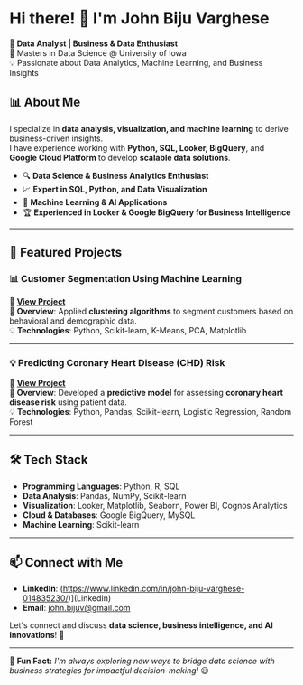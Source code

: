 # Hi there! 👋 I'm John Biju Varghese  

🚀 **Data Analyst | Business & Data Enthusiast**  
📍 Masters in Data Science @ University of Iowa  
💡 Passionate about Data Analytics, Machine Learning, and Business Insights  

## 📊 About Me
I specialize in **data analysis, visualization, and machine learning** to derive business-driven insights.  
I have experience working with **Python, SQL, Looker, BigQuery**, and **Google Cloud Platform** to develop **scalable data solutions**.

- 🔍 **Data Science & Business Analytics Enthusiast**  
- 📈 **Expert in SQL, Python, and Data Visualization**  
- 🤖 **Machine Learning & AI Applications**  
- 🏆 **Experienced in Looker & Google BigQuery for Business Intelligence**  

---

## 🚀 Featured Projects

### **📊 Customer Segmentation Using Machine Learning**
🔗 **[View Project](https://github.com/johnnie19/Codes-CustomerSegmentation)**  
📌 **Overview**: Applied **clustering algorithms** to segment customers based on behavioral and demographic data.  
💡 **Technologies**: Python, Scikit-learn, K-Means, PCA, Matplotlib  

---

### **💡 Predicting Coronary Heart Disease (CHD) Risk**
🔗 **[View Project](https://github.com/johnnie19/CHD-Prediction-Analysis)**  
📌 **Overview**: Developed a **predictive model** for assessing **coronary heart disease risk** using patient data.  
💡 **Technologies**: Python, Pandas, Scikit-learn, Logistic Regression, Random Forest  

---

## 🛠️ Tech Stack
- **Programming Languages**: Python, R, SQL  
- **Data Analysis**: Pandas, NumPy, Scikit-learn  
- **Visualization**: Looker, Matplotlib, Seaborn, Power BI, Cognos Analytics
- **Cloud & Databases**: Google BigQuery, MySQL  
- **Machine Learning**: Scikit-learn 

---

## 📫 Connect with Me
- **LinkedIn**: (https://www.linkedin.com/in/john-biju-varghese-014835230/)](LinkedIn)  
- **Email**: [john.bijuv@gmail.com](john.bijuv@gmail.com)  

Let's connect and discuss **data science, business intelligence, and AI innovations**! 🚀

---

🎯 **Fun Fact:** *I'm always exploring new ways to bridge data science with business strategies for impactful decision-making!* 😃
